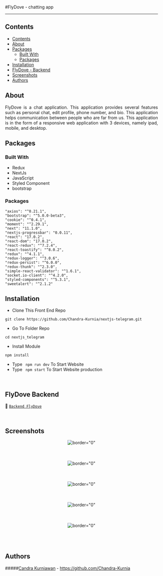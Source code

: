 #FlyDove - chatting app

---

## Contents

- [Contents](#contents)
- [About](#about)
- [Packages](#packages)
  - [Built With](#built-with)
  - [Packages](#packages-1)
- [Installation](#installation)
- [FlyDove - Backend](#flyDove-backend)
- [Screenshots](#screenshots)
- [Authors](#authors)

## About

<p align="justify">
FlyDove is a chat application. This application provides several features such as personal chat, edit profile, phone number, and bio. This application helps communication between people who are far from us. This application is in the form of a responsive web application with 3 devices, namely ipad, mobile, and desktop.
</p>

## Packages

### Built With

- Redux
- NextJs
- JavaScript
- Styled Component
- bootstrap

### Packages

    "axios": "^0.21.1",
    "bootstrap": "^5.0.0-beta3",
    "cookie": "^0.4.1",
    "moment": "^2.29.1",
    "next": "11.1.0",
    "nextjs-progressbar": "0.0.11",
    "react": "17.0.2",
    "react-dom": "17.0.2",
    "react-redux": "^7.2.4",
    "react-toastify": "^8.0.2",
    "redux": "^4.1.1",
    "redux-logger": "^3.0.6",
    "redux-persist": "^6.0.0",
    "redux-thunk": "^2.3.0",
    "simple-react-validator": "^1.6.1",
    "socket.io-client": "^4.2.0",
    "styled-components": "^5.3.1",
    "sweetalert": "^2.1.2"

## Installation

- Clone This Front End Repo

```
git clone https://github.com/Chandra-Kurnia/nextjs-telegram.git

```

- Go To Folder Repo

```
cd nextjs_telegram
```

- Install Module

```
npm install
```

- Type ` npm run dev` To Start Website
- Type ` npm start` To Start Website production

<br/>

## FlyDove Backend

:rocket: [`Backend FlyDove`](https://github.com/Chandra-Kurnia/express-telegram)

<br/>

## Screenshots

<p align="center">
  <span>
   <img src="https://i.postimg.cc/t4Lc9SW-3/login.png"   alt= border="0" /> <br/><br/><br/><br/>
   <img src="https://i.postimg.cc/08KghmDG/home.png"   alt= border="0" /> <br/><br/><br/><br/>
   <img src="https://i.postimg.cc/HkJKDDcW/chating.png"   alt= border="0" /> <br/><br/><br/><br/>
   <img src="https://i.postimg.cc/x8Tx6WV2/profile.png"   alt= border="0" /> <br/><br/><br/><br/>
   <img src="https://i.postimg.cc/G2jgJbNK/search-user.png"   alt= border="0" /> <br/><br/><br/><br/>
  </span>
</p>

## Authors

#####[Candra Kurniawan](https://github.com/Chandra-Kurnia) - https://github.com/Chandra-Kurnia
